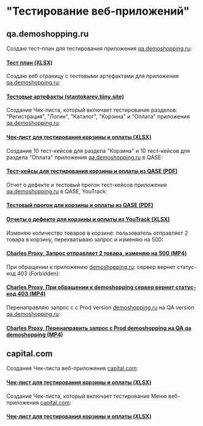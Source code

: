 # "Тестирование веб-приложений"
## qa.demoshopping.ru
Создаю тест-план для тестирования приложения <a href="https://qa.demoshopping.ru/">qa.demoshopping.ru</a>:
#### [Тест план (XLSX)](https://docs.google.com/spreadsheets/d/1nh5fPynGT30XWn77mzOJLZXpXhWm4Graaym8up7-iyI/)
Создаю веб страницу с тестовыми артефактами для приложения <a href="https://qa.demoshopping.ru/">qa.demoshopping.ru</a>:
#### [Тестовые артефакты (stantokarev.tiiny.site)](https://stantokarev.tiiny.site/)
Создание Чек-листа, который включает тестирование разделов: "Регистрация", "Логин", "Каталог", "Корзина" и "Оплата" приложения <a href="https://qa.demoshopping.ru/">qa.demoshopping.ru</a>:
#### [Чек-лист для тестирования корзины и оплаты (XLSX)](https://docs.google.com/spreadsheets/d/1zwhsdN667Qrc3eg_2llk7Wu7GYBM7IAjVa9FMN-EVSE/)
Создание 10 тест-кейсов для раздела "Корзина" и 10 тест-кейсов для раздела "Оплата" приложения <a href="https://qa.demoshopping.ru/">qa.demoshopping.ru</a> в QASE:
#### [Тест-кейсы для тестирования корзины и оплаты из QASE (PDF)](https://github.com/StanTokarev/web/blob/main/Stan%20Tokarev%20-%20Test%20Cases%20for%20cart%20and%20payment.pdf)
Отчет о дефекте и тестовый прогон тест-кейсов приложения <a href="https://qa.demoshopping.ru/">qa.demoshopping.ru</a> в QASE, YouTrack:
#### [Тестовый прогон для корзины и оплаты из QASE (PDF)](https://github.com/StanTokarev/web/blob/main/Stan%20Tokarev%20-%20Test%20Runs%20for%20test%20cases%20cart%20and%20payment%20from%20QASE.pdf)
#### [Отчеты о дефекте для корзины и оплаты из YouTrack (XLSX)](https://github.com/StanTokarev/web/blob/main/Stan%20Tokarev%20-%20Bug%20Reports%20for%20test%20cases%20cart%20and%20payment%20from%20YouTrack.xlsx)
Изменяю количество товаров в корзине: пользователь отправляет 2 товара в корзину, перехватываю запрос и изменяю на 500:
#### [Charles Proxy, Запрос отправляет 2 товара, изменяю на 500 (MP4)](https://github.com/StanTokarev/web/blob/main/1.%20%D0%9A%D0%BE%D0%BC%D0%BF%D1%8C%D1%8E%D1%82%D0%B5%D1%80.%20%D0%97%D0%B0%D0%BF%D1%80%D0%BE%D1%81%20%D0%BE%D1%82%D0%BF%D1%80%D0%B0%D0%B2%D0%BB%D1%8F%D0%B5%D1%82%D1%81%D1%8F%202%20%D1%82%D0%BE%D0%B2%D0%B0%D1%80%D0%B0%2C%20%D0%BC%D0%B5%D0%BD%D1%8F%D1%8E%20%D0%BD%D0%B0%20%D0%B4%D0%BE%D0%B1%D0%B0%D0%B2%D0%BB%D0%B5%D0%BD%D0%B8%D0%B5%20500.mp4)
При обращении к приложению <a href="https://demoshopping.ru/">demoshopping.ru</a>: сервер вернет статус-код 403 (Forbidden):
#### [Charles Proxy, При обращении к demoshopping сервер вернет статус-код 403 (MP4)](https://github.com/StanTokarev/web/blob/main/2.%20%D0%9A%D0%BE%D0%BC%D0%BF%D1%8C%D1%8E%D1%82%D0%B5%D1%80.%20%D0%9F%D1%80%D0%B8%20%D0%BE%D0%B1%D1%80%D0%B0%D1%89%D0%B5%D0%BD%D0%B8%D0%B8%20%D0%BA%20demoshopping%20%D1%81%D0%B5%D1%80%D0%B2%D0%B5%D1%80%20%D0%B2%D0%B5%D1%80%D0%BD%D0%B5%D1%82%20%D1%81%D1%82%D0%B0%D1%82%D1%83%D1%81-%D0%BA%D0%BE%D0%B4%20403.mp4)
Перенаправляю запрос с с Prod version <a href="https://demoshopping.ru/">demoshopping.ru</a> на QA version <a href="https://qa.demoshopping.ru/">qa.demoshopping.ru</a>:
#### [Charles Proxy, Перенаправить запрос с Prod demoshopping на QA qa demoshopping (MP4)](https://github.com/StanTokarev/web/blob/main/3.%20%D0%9A%D0%BE%D0%BC%D0%BF%D1%8C%D1%8E%D1%82%D0%B5%D1%80.%20%D0%9F%D0%B5%D1%80%D0%B5%D0%BD%D0%B0%D0%BF%D1%80%D0%B0%D0%B2%D0%B8%D1%82%D1%8C%20%D0%B7%D0%B0%D0%BF%D1%80%D0%BE%D1%81%20%D1%81%20Prod%20%D0%BD%D0%B0%20QA%20.mp4)

## capital.com
Создание Чек-листа веб-приложения <a href="https://www.capital.com/">capital.com</a>:
#### [Чек-лист для тестирования корзины и оплаты (XLSX)](https://docs.google.com/spreadsheets/d/1zwhsdN667Qrc3eg_2llk7Wu7GYBM7IAjVa9FMN-EVSE/)
Создание Чек-листа, который включает тестирование Меню веб-приложения <a href="https://www.capital.com/">capital.com</a>:
#### [Чек-лист для тестирования корзины и оплаты (XLSX)](https://docs.google.com/spreadsheets/d/1zwhsdN667Qrc3eg_2llk7Wu7GYBM7IAjVa9FMN-EVSE/)
